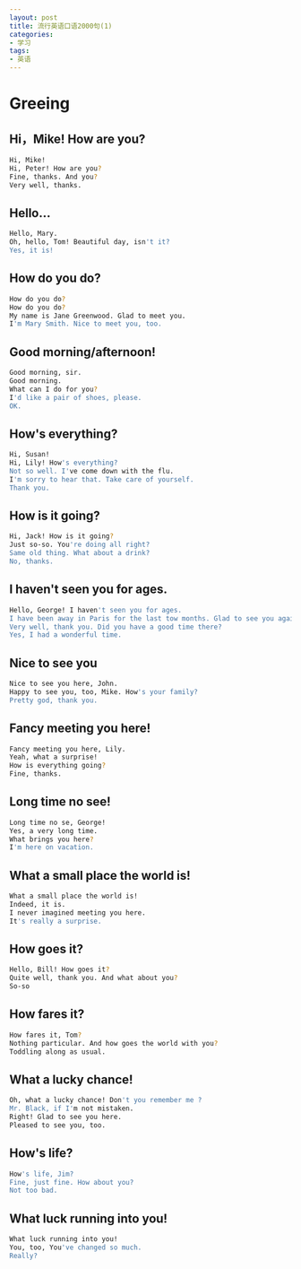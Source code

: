 ```yaml
---
layout: post
title: 流行英语口语2000句(1)
categories:
- 学习
tags:
- 英语
---
```


# Greeing

## Hi，Mike! How are you?
```sh
Hi, Mike!
Hi, Peter! How are you?
Fine, thanks. And you?
Very well, thanks.
```

## Hello...

```sh
Hello, Mary.
Oh, hello, Tom! Beautiful day, isn't it?
Yes, it is!
```

## How do you do?

```sh
How do you do?
How do you do?
My name is Jane Greenwood. Glad to meet you.
I'm Mary Smith. Nice to meet you, too.
```

## Good morning/afternoon!

```sh
Good morning, sir.
Good morning.
What can I do for you?
I'd like a pair of shoes, please.
OK.
```

## How's everything?

```sh
Hi, Susan!
Hi, Lily! How's everything?
Not so well. I've come down with the flu.
I'm sorry to hear that. Take care of yourself.
Thank you.
```

## How is it going?

```sh
Hi, Jack! How is it going?
Just so-so. You're doing all right?
Same old thing. What about a drink?
No, thanks.
```

## I haven't seen you for ages.

```sh
Hello, George! I haven't seen you for ages.
I have been away in Paris for the last tow months. Glad to see you again. How are you doing?
Very well, thank you. Did you have a good time there?
Yes, I had a wonderful time.
```

## Nice to see you

```sh
Nice to see you here, John.
Happy to see you, too, Mike. How's your family?
Pretty god, thank you.
```

## Fancy meeting you here!

```sh
Fancy meeting you here, Lily.
Yeah, what a surprise!
How is everything going?
Fine, thanks.
```

## Long time no see!

```sh
Long time no se, George!
Yes, a very long time.
What brings you here?
I'm here on vacation.
```

## What a small place the world is!

```sh
What a small place the world is!
Indeed, it is.
I never imagined meeting you here.
It's really a surprise.
```

## How goes it?

```sh
Hello, Bill! How goes it?
Quite well, thank you. And what about you?
So-so
```

## How fares it?

```sh
How fares it, Tom?
Nothing particular. And how goes the world with you?
Toddling along as usual.
```

## What a lucky chance!

```sh
Oh, what a lucky chance! Don't you remember me ?
Mr. Black, if I'm not mistaken.
Right! Glad to see you here.
Pleased to see you, too.
```

## How's life?

```sh
How's life, Jim?
Fine, just fine. How about you?
Not too bad.
```

## What luck running into you!

```sh
What luck running into you!
You, too, You've changed so much.
Really?
```
